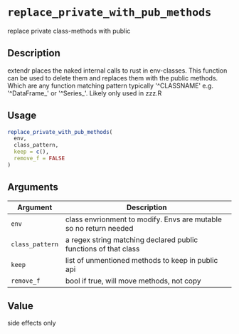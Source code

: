 # `replace_private_with_pub_methods`

replace private class-methods with public


## Description

extendr places the naked internal calls to rust in env-classes. This function
 can be used to delete them and replaces them with the public methods. Which are any function
 matching pattern typically '^CLASSNAME' e.g. '^DataFrame_' or '^Series_'. Likely only used in
 zzz.R


## Usage

```r
replace_private_with_pub_methods(
  env,
  class_pattern,
  keep = c(),
  remove_f = FALSE
)
```


## Arguments

Argument      |Description
------------- |----------------
`env`     |     class envrionment to modify. Envs are mutable so no return needed
`class_pattern`     |     a regex string matching declared public functions of that class
`keep`     |     list of unmentioned methods to keep in public api
`remove_f`     |     bool if true, will move methods, not copy


## Value

side effects only


